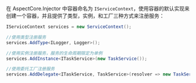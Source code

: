 在 AspectCore.Injector 中容器命名为 `IServiceContext`，使用容器的默认实现来创建一个容器，并且提供了类型，实例，和工厂三种方式来注册服务：

```csharp
IServiceContext services = new ServiceContext();

//使用类型注册服务
services.AddType<ILogger, Logger>();

//使用实例注册服务，服务的生命周期限定为单例
services.AddInstance<ITaskService>(new TaskService());

//使用委托工厂注册服务
services.AddDelegate<ITaskService, TaskService>(resolver => new TaskService());
```
